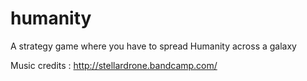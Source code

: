 humanity
========

A strategy game where you have to spread Humanity across a galaxy

Music credits : http://stellardrone.bandcamp.com/

